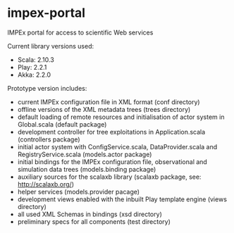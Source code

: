 impex-portal
============

IMPEx portal for access to scientific Web services

Current library versions used:
- Scala: 2.10.3
- Play: 2.2.1
- Akka: 2.2.0

Prototype version includes:
- current IMPEx configuration file in XML format (conf directory)
- offline versions of the XML metadata trees (trees directory)
- default loading of remote resources and initialisation of actor system in 
  Global.scala (default package)
- development controller for tree exploitations in Application.scala (controllers package)
- initial actor system with ConfigService.scala, DataProvider.scala and 
  RegistryService.scala (models.actor package)
- initial bindings for the IMPEx configuration file, observational and 
  simulation data trees (models.binding package)
- auxiliary sources for the scalaxb library (scalaxb package, see: http://scalaxb.org/)
- helper services (models.provider pacage)
- development views enabled with the inbuilt Play template engine (views directory)
- all used XML Schemas in bindings (xsd directory)
- preliminary specs for all components (test directory)
